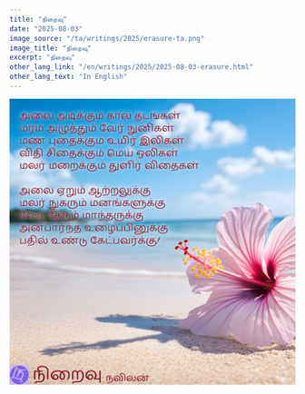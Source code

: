 ```yaml
---
title: "நிறைவு"
date: "2025-08-03"
image_source: "/ta/writings/2025/erasure-ta.png"
image_title: "நிறைவு"
excerpt: "நிறைவு"
other_lang_link: "/en/writings/2025/2025-08-03-erasure.html"
other_lang_text: "In English"
---
```


<!--more-->

![நிறைவு](./erasure-ta.png)